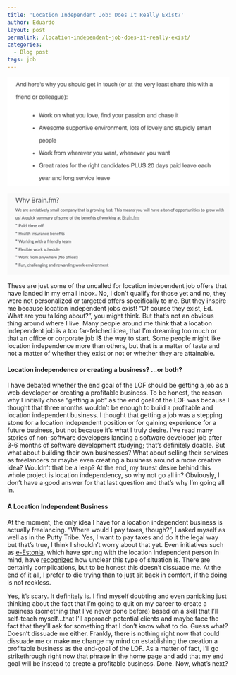 ```yaml
---
title: 'Location Independent Job: Does It Really Exist?'
author: Eduardo
layout: post
permalink: /location-independent-job-does-it-really-exist/
categories:
  - Blog post
tags: job
---
```

![Remote Job](../assets/img/remotejob.png "Remote Job")

![Remote Job 2](../assets/img/brainfm.png "Remote Job 2")

These are just some of the uncalled for location independent job offers that have landed in my email inbox. No, I don’t qualify for those yet and no, they were not personalized or targeted offers specifically to me. But they inspire me because location independent jobs exist! “Of course they exist, Ed. What are you talking about?”, you might think. But that’s not an obvious thing around where I live. Many people around me think that a location independent job is a too far-fetched idea, that I’m dreaming too much or that an office or corporate job **IS** the way to start. Some people might like location independence more than others, but that is a matter of taste and not a matter of whether they exist or not or whether they are attainable.

#### Location independence or creating a business? ...or both?
I have debated whether the end goal of the LOF should be getting a job as a web developer or creating a profitable business. To be honest, the reason why I initially chose “getting a job” as the end goal of the LOF was because I thought that three months wouldn’t be enough to build a profitable and location independent business. I thought that getting a job was a stepping stone for a location independent position or for gaining experience for a future business, but not because it’s what I truly desire. I’ve read many stories of non-software developers landing a software developer job after 3-6 months of software development studying; that’s definitely doable. But what about building their own businesses? What about selling their services as freelancers or maybe even creating a business around a more creative idea? Wouldn’t that be a leap? At the end, my truest desire behind this whole project is location independency, so why not go all in? Obviously, I don’t have a good answer for that last question and that’s why I’m going all in.

#### A Location Independent Business
At the moment, the only idea I have for a location independent business is actually freelancing. “Where would I pay taxes, though?”, I asked myself as well as in the Putty Tribe. Yes, I want to pay taxes and do it the legal way but that’s true, I think I shouldn’t worry about that yet. Even initiatives such as [e-Estonia](https://e-estonia.com/), which have sprung with the location independent person in mind, have [recognized](https://www.reddit.com/r/digitalnomad/comments/6tun01/we_are_eresidency_and_holvi_ask_us_anything_about/) how unclear this type of situation is. There are certainly complications, but to be honest this doesn’t dissuade me. At the end of it all, I prefer to die trying than to just sit back in comfort, if the doing is not reckless.

Yes, it’s scary. It definitely is. I find myself doubting and even panicking just thinking about the fact that I’m going to quit on my career to create a business (something that I’ve never done before) based on a skill that I’ll self-teach myself…that I'll approach potential clients and maybe face the fact that they’ll ask for something that I don’t know what to do. Guess what? Doesn’t dissuade me either. Frankly, there is nothing right now that could dissuade me or make me change my mind on establishing the creation a profitable business as the end-goal of the LOF. As a matter of fact, I’ll go strikethrough right now that phrase in the home page and add that my end goal will be instead to create a profitable business. Done. Now, what’s next?